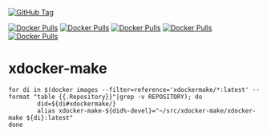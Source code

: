 [![GitHub Tag](https://github.com/ivan-danov/xdocker-make/actions/workflows/build_deb.yml/badge.svg)](https://github.com/ivan-danov/xdocker-make/releases)

[![Docker Pulls](https://img.shields.io/docker/pulls/xdockermake/precise-devel?label=Precise%20docker%20pulls)](https://hub.docker.com/repository/docker/xdockermake/precise-devel/general)
[![Docker Pulls](https://img.shields.io/docker/pulls/xdockermake/xenial-devel?label=Xenial%20docker%20pulls)](https://hub.docker.com/repository/docker/xdockermake/xenial-devel/general)
[![Docker Pulls](https://img.shields.io/docker/pulls/xdockermake/bionic-devel?label=Bionic%20docker%20pulls)](https://hub.docker.com/repository/docker/xdockermake/bionic-devel/general)
[![Docker Pulls](https://img.shields.io/docker/pulls/xdockermake/focal-devel?label=Focal%20docker%20pulls)](https://hub.docker.com/repository/docker/xdockermake/focal-devel/general)
[![Docker Pulls](https://img.shields.io/docker/pulls/xdockermake/jammy-devel?label=Jammy%20docker%20pulls)](https://hub.docker.com/repository/docker/xdockermake/jammy-devel/general)

# xdocker-make

```
for di in $(docker images --filter=reference='xdockermake/*:latest' --format "table {{.Repository}}"|grep -v REPOSITORY); do
        did=${di#xdockermake/}
        alias xdocker-make-${did%-devel}="~/src/xdocker-make/xdocker-make ${di}:latest"
done
```
